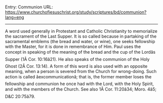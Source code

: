 Entry: Communion
URL: https://www.churchofjesuschrist.org/study/scriptures/bd/communion?lang=eng

---

A word used generally in Protestant and Catholic Christianity to memorialize the sacrament of the Last Supper. It is so called because in partaking of the sacramental emblems (the bread and water, or wine), one seeks fellowship with the Master, for it is done in remembrance of Him. Paul uses the concept in speaking of the meaning of the bread and the cup of the Lordâs Supper (1Â Cor. 10:16â21). He also speaks of the communion of the Holy Ghost (2Â Cor. 13:14). A form of this word is also used with an opposite meaning, when a person is severed from the Church for wrong-doing. Such action is called âexcommunicationâ; that is, the former member loses the fellowship and communion he once had with the Lord, with the Holy Spirit, and with the members of the Church. See also 1Â Cor. 11:20â34; Moro. 4â5; D&C 20:75â79.
